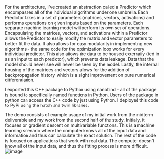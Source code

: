 For the architecture, I've created an abstraction called a Predictor which encompasses all of the individual algorithms under one umbrella. Each Predictor takes in a set of parameters (matrices, vectors, activations) and performs operations on given inputs based on the parameters. Each separate machine learning model will perform its own set of operations. Encapsulating the matrices, vectors, and activations within a Predictor allows the Predictor to easily modify the matrix and vector parameters to better fit the data. It also allows for easy modularity in implementing new algorithms - the same code for the optimization loop works for every individual predictor. This also allows the data to be housed externally (fed in as an input to each predictor), which prevents data leakage. Data that the model should never see will never be seen by the model. Lastly, the internal housing of the matrices and vectors allows for the addition of backpropagation history, which is a slight improvement on pure numerical differentiation.

I exported this C++ package to Python using nanobind - all of the package is bound to specifically named functions in Python. Users of the package in python can access the C++ code by just using Python. I deployed this code to PyPi using the hatch and twirl libraries. 

The demo consists of example usage of my initial work from the midterm deliverable and my work from the second half of the study. Initially, it focuses on gradient descent on multivariable functions. This is a machine learning scenario where the computer knows all of the input data and information and thus can calculate the exact solution. The rest of the code is focused on applications that work with real data. The computer doesn't know all of the input data, and thus the fitting process is more difficult. ![image](https://github.com/user-attachments/assets/d6ee0fdb-6711-4654-85a9-128deda97544)
